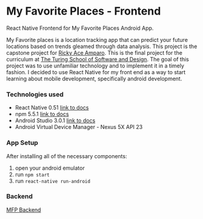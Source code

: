 # My Favorite Places - Frontend
React Native Frontend for My Favorite Places Android App.

My Favorite places is a location tracking app that can predict your future locations based on trends gleamed through data analysis. This project is the capstone project for [Ricky Ace Amparo](https://github.com/rickyamparo). This is the final project for the curriculum at [The Turing School of Software and Design](https://www.turing.io/). The goal of this project was to use unfamiliar technology and to implement it in a timely fashion. I decided to use React Native for my front end as a way to start learning about mobile development, specifically android development. 


### Technologies used
* React Native 0.51 [link to docs](http://www.reactnative.com/)
* npm 5.5.1 [link to docs](https://www.npmjs.com/)
* Android Studio 3.0.1 [link to docs](https://developer.android.com/studio/index.html)
* Android Virtual Device Manager - Nexus 5X API 23



### App Setup 
After installing all of the necessary components:
1. open your android emulator
2. run `npm start`
3. run `react-native run-android`

### Backend
[MFP Backend](https://github.com/rickyamparo/mfp_backend)
